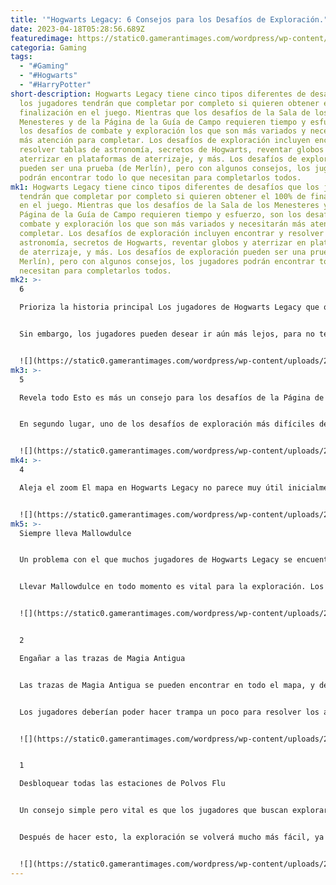 ```yaml
---
title: '"Hogwarts Legacy: 6 Consejos para los Desafíos de Exploración."'
date: 2023-04-18T05:28:56.689Z
featuredimage: https://static0.gamerantimages.com/wordpress/wp-content/uploads/2023/04/hogwarts-legacy-exploration-challenges.jpg?q=50&fit=contain&w=1140&h=&dpr=1.5
categoria: Gaming
tags:
  - "#Gaming"
  - "#Hogwarts"
  - "#HarryPotter"
short-description: Hogwarts Legacy tiene cinco tipos diferentes de desafíos que
  los jugadores tendrán que completar por completo si quieren obtener el 100% de
  finalización en el juego. Mientras que los desafíos de la Sala de los
  Menesteres y de la Página de la Guía de Campo requieren tiempo y esfuerzo, son
  los desafíos de combate y exploración los que son más variados y necesitarán
  más atención para completar. Los desafíos de exploración incluyen encontrar y
  resolver tablas de astronomía, secretos de Hogwarts, reventar globos y
  aterrizar en plataformas de aterrizaje, y más. Los desafíos de exploración
  pueden ser una prueba (de Merlín), pero con algunos consejos, los jugadores
  podrán encontrar todo lo que necesitan para completarlos todos.
mk1: Hogwarts Legacy tiene cinco tipos diferentes de desafíos que los jugadores
  tendrán que completar por completo si quieren obtener el 100% de finalización
  en el juego. Mientras que los desafíos de la Sala de los Menesteres y de la
  Página de la Guía de Campo requieren tiempo y esfuerzo, son los desafíos de
  combate y exploración los que son más variados y necesitarán más atención para
  completar. Los desafíos de exploración incluyen encontrar y resolver tablas de
  astronomía, secretos de Hogwarts, reventar globos y aterrizar en plataformas
  de aterrizaje, y más. Los desafíos de exploración pueden ser una prueba (de
  Merlín), pero con algunos consejos, los jugadores podrán encontrar todo lo que
  necesitan para completarlos todos.
mk2: >-
  6

  Prioriza la historia principal Los jugadores de Hogwarts Legacy que quieran barrer todo el mapa y enfrentar todos sus desafíos de exploración de una sola vez deben avanzar bastante en la historia principal antes de involucrarse demasiado en la exploración. Obtener la escoba es obviamente un punto en el que los jugadores se sentirán más capaces de explorar fácilmente todo el mapa, y esto es una gran ayuda.


  Sin embargo, los jugadores pueden desear ir aún más lejos, para no tener que buscar todo el mapa de nuevo cerca del final de su juego para encontrar las tablas de astronomía. Este desafío de exploración no se desbloquea hasta bastante avanzado en la historia, por lo que los jugadores tendrán que llegar al menos hasta allí antes de poder pasar por todos sus desafíos de exploración. Puede ser divertido aventurarse en el mundo más allá de Hogwarts y empezar a explorar temprano, pero los jugadores probablemente deberían al menos obtener una escoba antes de intentar ir demasiado lejos.


  ![](https://static0.gamerantimages.com/wordpress/wp-content/uploads/2023/02/boss-6.jpg?q=50&fit=crop&w=1500&dpr=1.5)
mk3: >-
  5

  Revela todo Esto es más un consejo para los desafíos de la Página de la Guía de Campo en Hogwarts Legacy, pero también hay algunos usos particulares para los desafíos de exploración. En primer lugar, mientras vuelan alrededor del mapa, si los jugadores revelan un área, verán mucho en la zona circundante. Algunas de estas cosas permanecerán en el mapa más grande cada vez que los jugadores vuelvan a examinar esa área.


  En segundo lugar, uno de los desafíos de exploración más difíciles del juego son los Secretos de Hogwarts. Encontrar estos tres antiguos rompecabezas y resolverlos es complicado, pero los jugadores serán ayudados buscando en cada área del Castillo de Hogwarts con Revelio, ya que los puntos de interés relacionados con los Secretos de Hogwarts brillarán de color azul al igual que muchos otros puntos de interés cuando se usa Revelio en ellos.


  ![](https://static0.gamerantimages.com/wordpress/wp-content/uploads/2023/03/hogwarts-legacy-revelio.jpg?q=50&fit=crop&w=1500&dpr=1.5)
mk4: >-
  4

  Aleja el zoom El mapa en Hogwarts Legacy no parece muy útil inicialmente. Si los jugadores vuelan por todo el mapa, usan Revelio con frecuencia y vigilan el mapa mientras lo hacen, probablemente encontrarán la mayoría de lo que necesitan para los desafíos de exploración. Sin embargo, aún no podrán ubicar ciertas ubicaciones como las de los globos y las plataformas de aterrizaje, que no aparecen en el mapa. Para tener más facilidad para encontrar los globos y las plataformas de aterriz


  ![](https://static0.gamerantimages.com/wordpress/wp-content/uploads/2023/04/field-guide-pages-map-1.jpg?q=50&fit=crop&w=1500&dpr=1.5)
mk5: >-
  Siempre lleva Mallowdulce


  Un problema con el que muchos jugadores de Hogwarts Legacy se encuentran con frecuencia es tratar de comenzar realmente las Pruebas de Merlín. Hay 95 de estas pruebas en todo el mapa y muchas de ellas deben completarse si los jugadores quieren terminar todos los desafíos de exploración. Dicho esto, el mayor desafío de las pruebas de Merlín no suele ser completarlas.


  Llevar Mallowdulce en todo momento es vital para la exploración. Los jugadores deben comprar semillas de Mallowdulce en una tienda en Hogsmeade lo antes posible y usarlas para comenzar a cultivar sus propias plantas en la Sala de los Requisitos. Se sentirá frustrante quedarse sin Mallowdulce constantemente, ya que los jugadores tendrán que volver a las mismas áreas de las Tierras Altas para completar esas pruebas de Merlín más tarde si no tienen Mallowdulce la primera vez que las encuentran.


  ![](https://static0.gamerantimages.com/wordpress/wp-content/uploads/2023/02/hogwarts-legacy-how-to-solve-all-the-merlin-trials-in-south-hogwarts-region.jpg?q=50&fit=crop&w=1500&dpr=1.5)


  2

  Engañar a las trazas de Magia Antigua


  Las trazas de Magia Antigua se pueden encontrar en todo el mapa, y después de encontrarlas, los jugadores simplemente tienen que recolectar tres gotas de magia antigua para completarla. Recolectar suficientes trazas de magia antigua desbloquea más medidores de magia antigua para que los jugadores llenen y usen para destruir a sus oponentes. Recolectar suficiente magia antigua puede ser muy importante para enfrentar a algunos jefes del final del juego.


  Los jugadores deberían poder hacer trampa un poco para resolver los acertijos y recolectar las trazas de magia antigua. Después de conseguir la escoba, los jugadores a menudo podrán volar hasta los lugares donde se supone que deben trepar y aterrizar su escoba para recoger las trazas sin necesidad de poner tanto esfuerzo.


  ![](https://static0.gamerantimages.com/wordpress/wp-content/uploads/2023/03/hogwarts-legacy-ancient-magic-traces.jpg?q=50&fit=crop&w=1500&dpr=1.5)


  1

  Desbloquear todas las estaciones de Polvos Flu


  Un consejo simple pero vital es que los jugadores que buscan explorar completamente el mapa de Hogwarts Legacy deberían explorarlo por completo primero. Si eso no tiene sentido, simplemente significa que los jugadores, después de conseguir la escoba, deberían volar a cada estación de Polvos Flu para encontrar todas las versiones de Ignatia Wildsmith.


  Después de hacer esto, la exploración se volverá mucho más fácil, ya que la mayoría de los objetos de desafío de exploración aparecerán en el mapa más grande después de que el área haya sido escaneada de manera superficial mientras se vuela a cada estación de Polvos Flu. Puede ser más difícil tratar de encontrar plataformas de aterrizaje y globos, pero estos pueden verse por área en el mapa cuando se hace zoom hacia afuera.


  ![](https://static0.gamerantimages.com/wordpress/wp-content/uploads/2022/06/hog-1.jpg?q=50&fit=crop&w=1500&dpr=1.5)
---
```

